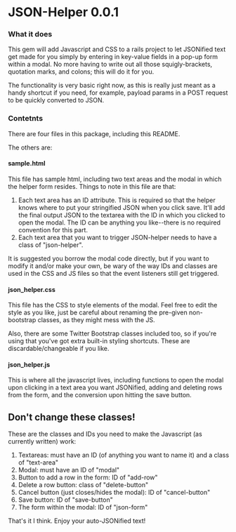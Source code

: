 # JSON-Helper 0.0.1

### What it does

This gem will add Javascript and CSS to a rails project to let JSONified text get made for you simply by entering in key-value fields in a pop-up form within a modal. No more having to write out all those squigly-brackets, quotation marks, and colons; this will do it for you.

The functionality is very basic right now, as this is really just meant as a handy shortcut if you need, for example, payload params in a POST request to be quickly converted to JSON.

### Contetnts

There are four files in this package, including this README.

The others are:

#### sample.html
This file has sample html, including two text areas and the modal in which the helper form resides. Things to note in this file are that:

1. Each text area has an ID attribute. This is required so that the helper knows where to put your stringified JSON when you click save. It'll add the final output JSON to the textarea with the ID in which you clicked to open the modal. The ID can be anything you like--there is no required convention for this part.
2. Each text area that you want to trigger JSON-helper needs to have a class of "json-helper".

It is suggested you borrow the modal code directly, but if you want to modify it and/or make your own, be wary of the way IDs and classes are used in the CSS and JS files so that the event listeners still get triggered.

#### json_helper.css
This file has the CSS to style elements of the modal. Feel free to edit the style as you like, just be careful about renaming the pre-given non-bootstrap classes, as they might mess with the JS.

Also, there are some Twitter Bootstrap classes included too, so if you're using that you've got extra built-in styling shortcuts. These are discardable/changeable if you like.

#### json_helper.js
This is where all the javascript lives, including functions to open the modal upon clicking in a text area you want JSONified, adding and deleting rows from the form, and the conversion upon hitting the save button.

## Don't change these classes!

These are the classes and IDs you need to make the Javascript (as currently written) work:

1. Textareas: must have an ID (of anything you want to name it) and a class of "text-area"
2. Modal: must have an ID of "modal"
3. Button to add a row in the form: ID of "add-row"
4. Delete a row button: class of "delete-button"
5. Cancel button (just closes/hides the modal): ID of "cancel-button"
6. Save button: ID of "save-button"
7. The form within the modal: ID of "json-form"

That's it I think. Enjoy your auto-JSONified text! 
